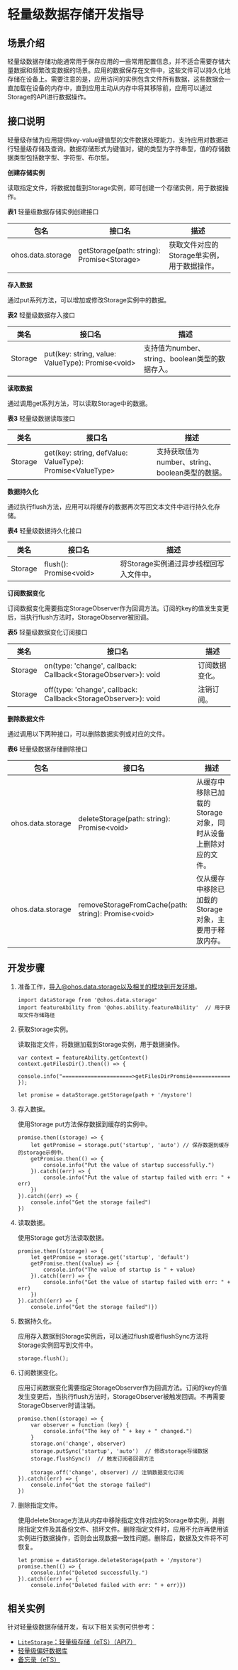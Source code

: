 # 轻量级数据存储开发指导

## 场景介绍

轻量级数据存储功能通常用于保存应用的一些常用配置信息，并不适合需要存储大量数据和频繁改变数据的场景。应用的数据保存在文件中，这些文件可以持久化地存储在设备上。需要注意的是，应用访问的实例包含文件所有数据，这些数据会一直加载在设备的内存中，直到应用主动从内存中将其移除前，应用可以通过Storage的API进行数据操作。

## 接口说明

轻量级存储为应用提供key-value键值型的文件数据处理能力，支持应用对数据进行轻量级存储及查询。数据存储形式为键值对，键的类型为字符串型，值的存储数据类型包括数字型、字符型、布尔型。

**创建存储实例**

读取指定文件，将数据加载到Storage实例，即可创建一个存储实例，用于数据操作。

**表1** 轻量级数据存储实例创建接口

| 包名              | 接口名                                      | 描述                                        |
| ----------------- | ------------------------------------------- | ------------------------------------------- |
| ohos.data.storage | getStorage(path: string): Promise\<Storage> | 获取文件对应的Storage单实例，用于数据操作。 |

**存入数据**

通过put系列方法，可以增加或修改Storage实例中的数据。

**表2** 轻量级数据存入接口

| 类名    | 接口名                                             | 描述                                            |
| ------- | -------------------------------------------------- | ----------------------------------------------- |
| Storage | put(key: string, value: ValueType): Promise\<void> | 支持值为number、string、boolean类型的数据存入。 |

**读取数据**

通过调用get系列方法，可以读取Storage中的数据。

**表3** 轻量级数据读取接口

| 类名    | 接口名                                                     | 描述                                            |
| ------- | ---------------------------------------------------------- | ----------------------------------------------- |
| Storage | get(key: string, defValue: ValueType): Promise\<ValueType> | 支持获取值为number、string、boolean类型的数据。 |

**数据持久化**

通过执行flush方法，应用可以将缓存的数据再次写回文本文件中进行持久化存储。

**表4** 轻量级数据持久化接口

| 类名    | 接口名                  | 描述                                    |
| ------- | ----------------------- | --------------------------------------- |
| Storage | flush(): Promise\<void> | 将Storage实例通过异步线程回写入文件中。 |

**订阅数据变化**

订阅数据变化需要指定StorageObserver作为回调方法。订阅的key的值发生变更后，当执行flush方法时，StorageObserver被回调。

**表5** 轻量级数据变化订阅接口

| 类名    | 接口名                                                       | 描述           |
| ------- | ------------------------------------------------------------ | -------------- |
| Storage | on(type: 'change', callback: Callback\<StorageObserver>): void | 订阅数据变化。 |
| Storage | off(type: 'change', callback: Callback\<StorageObserver>): void | 注销订阅。     |

**删除数据文件**

通过调用以下两种接口，可以删除数据实例或对应的文件。

**表6** 轻量级数据存储删除接口

| 包名              | 接口名                                               | 描述                                                         |
| ----------------- | ---------------------------------------------------- | ------------------------------------------------------------ |
| ohos.data.storage | deleteStorage(path: string): Promise\<void>          | 从缓存中移除已加载的Storage对象，同时从设备上删除对应的文件。 |
| ohos.data.storage | removeStorageFromCache(path: string): Promise\<void> | 仅从缓存中移除已加载的Storage对象，主要用于释放内存。        |

## 开发步骤

1. 准备工作，导入@ohos.data.storage以及相关的模块到开发环境。

   ```
   import dataStorage from '@ohos.data.storage'
   import featureAbility from '@ohos.ability.featureAbility'  // 用于获取文件存储路径
   ```

2. 获取Storage实例。

   读取指定文件，将数据加载到Storage实例，用于数据操作。
   ```
   var context = featureAbility.getContext()
   context.getFilesDir().then(() => {
    console.info("======================>getFilesDirPromsie====================>");
   });

   let promise = dataStorage.getStorage(path + '/mystore')
   ```

3. 存入数据。

   使用Storage put方法保存数据到缓存的实例中。

   ```
   promise.then((storage) => {
       let getPromise = storage.put('startup', 'auto') // 保存数据到缓存的storage示例中。
       getPromise.then(() => {
           console.info("Put the value of startup successfully.")
       }).catch((err) => {
           console.info("Put the value of startup failed with err: " + err)
       })
   }).catch((err) => {
       console.info("Get the storage failed")
   })
   ```

4. 读取数据。

   使用Storage get方法读取数据。

   ```
   promise.then((storage) => {
       let getPromise = storage.get('startup', 'default')
       getPromise.then((value) => {
           console.info("The value of startup is " + value)
       }).catch((err) => {
           console.info("Get the value of startup failed with err: " + err)
       })
   }).catch((err) => {
       console.info("Get the storage failed")})
   ```

5. 数据持久化。

   应用存入数据到Storage实例后，可以通过flush或者flushSync方法将Storage实例回写到文件中。

   ```
   storage.flush();
   ```

6. 订阅数据变化。

   应用订阅数据变化需要指定StorageObserver作为回调方法。订阅的key的值发生变更后，当执行flush方法时，StorageObserver被触发回调。不再需要StorageObserver时请注销。

   ```
   promise.then((storage) => {
       var observer = function (key) {
           console.info("The key of " + key + " changed.")
       }
       storage.on('change', observer)
       storage.putSync('startup', 'auto')  // 修改storage存储数据
       storage.flushSync()  // 触发订阅者回调方法
   
       storage.off('change', observer) // 注销数据变化订阅
   }).catch((err) => {
       console.info("Get the storage failed")
   })
   ```

7. 删除指定文件。

   使用deleteStorage方法从内存中移除指定文件对应的Storage单实例，并删除指定文件及其备份文件、损坏文件。删除指定文件时，应用不允许再使用该实例进行数据操作，否则会出现数据一致性问题。删除后，数据及文件将不可恢复。

   ```
   let promise = dataStorage.deleteStorage(path + '/mystore')
   promise.then(() => {
       console.info("Deleted successfully.")
   }).catch((err) => {
       console.info("Deleted failed with err: " + err)})
   ```
## 相关实例
针对轻量级数据存储开发，有以下相关实例可供参考：
- [`LiteStorage`：轻量级存储（eTS）（API7）](https://gitee.com/openharmony/app_samples/blob/master/data/LiteStorage)
- [轻量级偏好数据库](https://gitee.com/openharmony/codelabs/tree/master/Data/Database)
- [备忘录（eTS）](https://gitee.com/openharmony/codelabs/tree/master/Data/NotePad_OH_ETS)